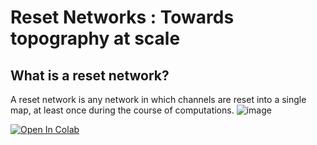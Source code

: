 # Reset Networks : Towards topography at scale

## What is a reset network?
A reset network is any network in which channels are reset into a single map, at least once during the course of computations.
![image](https://user-images.githubusercontent.com/13241166/140619105-0a72b473-aacb-422e-92f4-8a9d774dc7b5.png)


[![Open In Colab](https://colab.research.google.com/assets/colab-badge.svg)](https://colab.research.google.com/drive/1-iUCNMw8Ry-y4PF0xu_jGFpx0ghjTp4i?usp=sharing)
